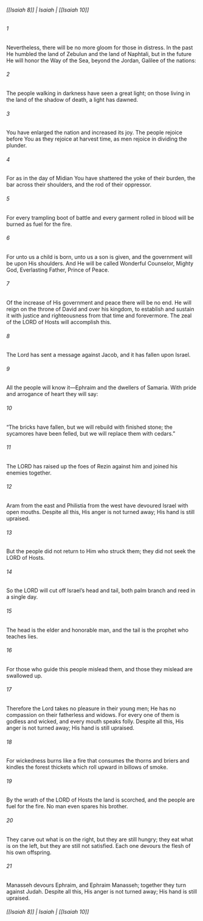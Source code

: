 ###### [[Isaiah 8]] | Isaiah | [[Isaiah 10]]

###### 1
Nevertheless, there will be no more gloom for those in distress. In the past He humbled the land of Zebulun and the land of Naphtali, but in the future He will honor the Way of the Sea, beyond the Jordan, Galilee of the nations:
###### 2
The people walking in darkness have seen a great light; on those living in the land of the shadow of death, a light has dawned.
###### 3
You have enlarged the nation and increased its joy. The people rejoice before You as they rejoice at harvest time, as men rejoice in dividing the plunder.
###### 4
For as in the day of Midian You have shattered the yoke of their burden, the bar across their shoulders, and the rod of their oppressor.
###### 5
For every trampling boot of battle and every garment rolled in blood will be burned as fuel for the fire.
###### 6
For unto us a child is born, unto us a son is given, and the government will be upon His shoulders. And He will be called Wonderful Counselor, Mighty God, Everlasting Father, Prince of Peace.
###### 7
Of the increase of His government and peace there will be no end. He will reign on the throne of David and over his kingdom, to establish and sustain it with justice and righteousness from that time and forevermore. The zeal of the LORD of Hosts will accomplish this.
###### 8
The Lord has sent a message against Jacob, and it has fallen upon Israel.
###### 9
All the people will know it—Ephraim and the dwellers of Samaria. With pride and arrogance of heart they will say:
###### 10
“The bricks have fallen, but we will rebuild with finished stone; the sycamores have been felled, but we will replace them with cedars.”
###### 11
The LORD has raised up the foes of Rezin against him and joined his enemies together.
###### 12
Aram from the east and Philistia from the west have devoured Israel with open mouths. Despite all this, His anger is not turned away; His hand is still upraised.
###### 13
But the people did not return to Him who struck them; they did not seek the LORD of Hosts.
###### 14
So the LORD will cut off Israel’s head and tail, both palm branch and reed in a single day.
###### 15
The head is the elder and honorable man, and the tail is the prophet who teaches lies.
###### 16
For those who guide this people mislead them, and those they mislead are swallowed up.
###### 17
Therefore the Lord takes no pleasure in their young men; He has no compassion on their fatherless and widows. For every one of them is godless and wicked, and every mouth speaks folly. Despite all this, His anger is not turned away; His hand is still upraised.
###### 18
For wickedness burns like a fire that consumes the thorns and briers and kindles the forest thickets which roll upward in billows of smoke.
###### 19
By the wrath of the LORD of Hosts the land is scorched, and the people are fuel for the fire. No man even spares his brother.
###### 20
They carve out what is on the right, but they are still hungry; they eat what is on the left, but they are still not satisfied. Each one devours the flesh of his own offspring.
###### 21
Manasseh devours Ephraim, and Ephraim Manasseh; together they turn against Judah. Despite all this, His anger is not turned away; His hand is still upraised.

###### [[Isaiah 8]] | Isaiah | [[Isaiah 10]]
